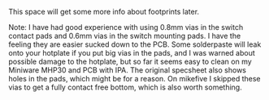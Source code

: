 This space will get some more info about footprints later. 

Note:
I have had good experience with using 0.8mm vias in the switch contact pads and 0.6mm vias in the switch mounting pads. I have the feeling they are easier sucked down to the PCB. 
Some solderpaste will leak onto your hotplate if you put big vias in the pads, and I was warned about possible damage to the hotplate, but so far it seems easy to clean on my Miniware MHP30 and PCB with IPA.
The original specsheet also shows holes in the pads, which might be for a reason. On mikefive I skipped these vias to get a fully contact free bottom, which is also worth something.
